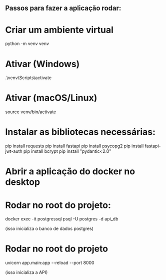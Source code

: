 ## Passos para fazer a aplicação rodar:

# Criar um ambiente virtual
python -m venv venv

# Ativar (Windows)
.\venv\Scripts\activate

# Ativar (macOS/Linux)
source venv/bin/activate

# Instalar as bibliotecas necessárias:

pip install requests
pip install fastapi
pip install psycopg2
pip install fastapi-jwt-auth
pip install bcrypt
pip install "pydantic<2.0"

# Abrir a aplicação do docker no desktop

# Rodar no root do projeto:

docker exec -it postgressql psql -U postgres -d api_db

(isso inicializa o banco de dados postgres)

# Rodar no root do projeto

uvicorn app.main:app --reload --port 8000

(isso inicializa a API)

